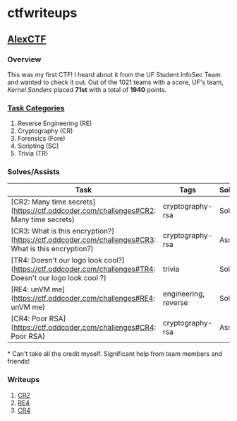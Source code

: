 # ctfwriteups

## [AlexCTF](https://ctftime.org/event/408)
### Overview
This was my first CTF! I heard about it from the UF Student InfoSec Team and wanted to check it out. Out of the 1021 teams with a score, UF's team, _Kernel Sanders_ placed **71st** with a total of **1940** points.

### [Task Categories](https://ctftime.org/event/408/tasks/)
1. Reverse Engineering (RE)
2.  Cryptography (CR)
3. Forensics (Fore)
4.  Scripting (SC)
5.  Trivia (TR)

### Solves/Assists
| Task | Tags | Solve/Assist | Points |
| --- | --- | --- | --- |
| [CR2: Many time secrets](https://ctf.oddcoder.com/challenges#CR2: Many time secrets) | cryptography-rsa | Solve\* | 100 |
| [CR3: What is this encryption?](https://ctf.oddcoder.com/challenges#CR3: What is this encryption?) | cryptography-rsa | Assist | 150 |
| [TR4: Doesn't our logo look cool?](https://ctf.oddcoder.com/challenges#TR4: Doesn't our logo look cool ?) | trivia | Solve | 40 |
| [RE4: unVM me](https://ctf.oddcoder.com/challenges#RE4: unVM me) | 	engineering, reverse | Solve\* | 250 |
| [CR4: Poor RSA](https://ctf.oddcoder.com/challenges#CR4: Poor RSA) | cryptography-rsa | Assist | 200 |
\* Can't take all the credit myself. Significant help from team members and friends!

### Writeups
1. [CR2](https://github.com/corya14/ctfwriteups/blob/master/alexctf_cr2.md)
2. [RE4](https://github.com/corya14/ctfwriteups/blob/master/alexctf_re4.md)
3. [CR4](https://github.com/corya14/ctfwriteups/blob/master/alexctf_cr4.md)
